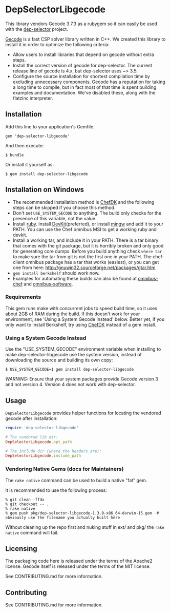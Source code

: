 # DepSelectorLibgecode

This library vendors Gecode 3.7.3 as a rubygem so it can easily be used
with the [dep-selector](https://github.com/opscode/dep-selector)
project.

[Gecode](http://www.gecode.org) is a fast CSP solver library written in
C++. We created this library to install it in order to optimize the
following criteria:
* Allow users to install libraries that depend on gecode without extra
steps.
* Install the correct version of gecode for dep-selector. The current
release line of gecode is 4.x, but dep-selector uses ~> 3.5.
* Configure the source installation for shortest compilation time by
excluding unnecessary components. Gecode has a reputation for taking a
long time to compile, but in fact most of that time is spent building
examples and documentation. We've disabled these, along with the
flatzinc interpreter.

## Installation

Add this line to your application's Gemfile:

    gem 'dep-selector-libgecode'

And then execute:

    $ bundle

Or install it yourself as:

    $ gem install dep-selector-libgecode

## Installation on Windows

* The recommended installation method is
  [ChefDK](https://downloads.chef.io/chef-dk/windows/#/) and the following
  steps can be skipped if you choose this method.
* Don't set `USE_SYSTEM_GECODE` to anything. The build only checks for the
  presence of this variable, not the value.
* Install [ruby](http://rubyinstaller.org/downloads/). Install
  [DevKit](http://rubyinstaller.org/add-ons/devkit/)(preferred), or install
  [mingw](http://sourceforge.net/projects/mingw/files/) and add it to your
  PATH. You can use the Chef omnibus MSI to get a working ruby and devkit.
* Install a working tar, and include it in your PATH. There is a tar binary
  that comes with the git package, but it is horribly broken and only good for
  generating core dumps. Before you build anything check `where tar` to make sure
  the tar from git is not the first one in your PATH. The chef-client omnibus
  package has a tar that works (easiest), or you can get one from here:
  http://gnuwin32.sourceforge.net/packages/gtar.htm
* `gem install berkshelf` should work now.
* Examples for automating these builds can also be found at
  [omnibus-chef](https://github.com/opscode/omnibus-chef) and
  [omnibus-software](https://github.com/opscode/omnibus-software).

### Requirements

This gem runs make with concurrent jobs to speed build time, so it uses
about 2GB of RAM during the build. If this doesn't work for your
environment, see 'Using a System Gecode Instead' below. Better yet, if
you only want to install Berkshelf, try using
[ChefDK](http://www.getchef.com/downloads/chef-dk) instead of a gem
install.

### Using a System Gecode Instead

Use the "USE_SYSTEM_GECODE" environment variable when installing to
make dep-selector-libgecode use the system version, instead of
downloading the source and building its own copy:

    $ USE_SYSTEM_GECODE=1 gem install dep-selector-libgecode

*WARNING:* Ensure that your system packages provide Gecode version 3 and
not version 4. Version 4 does not work with dep-selector.

## Usage

`DepSelectorLibgecode` provides helper functions for locating the
vendored gecode after installation:

```ruby
require 'dep-selector-libgecode'

# The vendored lib dir:
DepSelectorLibgecode.opt_path

# The include dir (where the headers are):
DepSelectorLibgecode.include_path
```

### Vendoring Native Gems (docs for Maintainers)

The `rake native` command can be used to build a native "fat" gem.

It is recommended to use the following process:

```
% git clean -ffdx
% git checkout -- .
% rake native
% gem push pkg/dep-selector-libgecode-1.3.0-x86_64-darwin-15.gem  # obviously use the filename you actually built here
```

Without cleaning up the repo first and nuking stuff in ext/ and pkg/ the `rake native` command will fail.

## Licensing

The packaging code here is released under the terms of the Apache2
license. Gecode itself is released under the terms of the MIT license.

See CONTRIBUTING.md for more information.

## Contributing

See CONTRIBUTING.md for more information.


